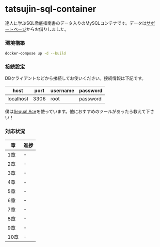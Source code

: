 # tatsujin-sql-container
達人に学ぶSQL徹底指南書のデータ入りのMySQLコンテナです。データは[サポートページ](https://www.shoeisha.co.jp/book/download/9784798157825/detail)からお借りしました。

### 環境構築
```bash
docker-compose up -d --build
```
### 接続設定
DBクライアントなどから接続してお使いください。接続情報は下記です。

|host|port|username|password|
|-|-|-|-|
|localhost|3306|root|password|

僕は[Sequal Ace](https://github.com/Sequel-Ace/Sequel-Ace)を使っています。他におすすめのツールがあったら教えて下さい！
### 対応状況
|章|進捗|
|-|-|
|1章|-|
|2章|-|
|3章|-|
|4章|-|
|5章|-|
|6章|-|
|7章|-|
|8章|-|
|9章|-|
|10章|-|
